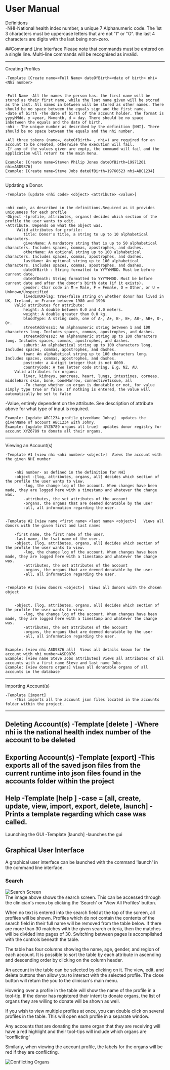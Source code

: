 # User Manual

Definitions 
<br>-NHI-National health index number, a unique 7 Alphanumeric code. The 1st 3 characters must be uppercase letters that are not "I" or "O". the last 4 characters are digits with the last being non-zero.

##Command Line Interface
Please note that commands must be entered on a single line. Multi-line commands will be recognised as invalid.

----------------------------------------------------------------------------------
Creating Profiles


    -Template [Create name=<Full Name> dateOfBirth=<date of birth> nhi=<Nhi number>


    -Full Name -All the names the person has. the first name will be stored as their first name, while the lsat name given will be stored as the last. All names in between will be stored as other names. There should be no space between the equals sign and the first name.
    -date of birth -The date of birth of the account holder. The format is yyyyMMdd. y =year, M=month, d = day. There should be no space inbetween the equals and the date of birth.
    -nhi - The unique number as described by the definition [NHI]. There should be no space between the equals and the nhi number.

    -All three tokens (name=, dateOfBirth= , nhi=) are required for an account to be created, otherwise the execution will fail. 
    -If any of the values given are empty, the command will fail and the application will return to the main menu.

    Example: [Create name=Steven Philip Jones dateOfBirth=19971201 nhi=ASD9876]
    Example: [Create name=Steve Jobs dateOfBirth=19760523 nhi=ABC1234]

---------------------------------------------------------------------------------
Updating a Donor.


    -Template [update <nhi code> <object> <attribute> <value>]


    -nhi code, as described in the definitions.Required as it provides uniqueness for each profile
    -Object -[profile, attributes, organs] decides which section of the profile the user wants to edit.
    -Attribute. Depends on what the object was.
         Valid attributes for profile: 
	        title: Donor's title, a string to up to 10 alphabetical characters.
	        givenName: A mandatory string that is up to 50 alphabetical characters. Includes spaces, commas, apostrophes, and dashes.
	        otherName: An optional string up to 100 alphabetical characters. Includes spaces, commas, apostrophes, and dashes.
 	        lastName: An optional string up to 100 alphabetical characters. Includes spaces, commas, apostrophes, and dashes.
	        dateOfBirth : String formatted to YYYYMMDD. Must be before current date.
	        dateOfDeath: String formatted to YYYYMMDD. Must be before current date and after the donor's birth date (if it exists).
	        gender: Char code in M = Male, F = Female, O = Other, or U = Unknown/Unspecified
	        livedInUKFlag: true/false string on whether donor has lived in UK, Ireland, or France between 1980 and 1996
        Valid attributes for attribute:
	        height: A double between 0.0 and 4.0 meters.
	        weight: A double greater than 0.0 kg.
	        bloodType: A string code, one of A-, A+, B-, B+, AB-, AB+, O-, O+.
            streetAddress1: An alphanumeric string between 1 and 100 characters long. Includes spaces, commas, apostrophes, and dashes.
	        streetAddress2: An alphanumeric string up to 100 characters long. Includes spaces, commas, apostrophes, and dashes.
	        suburb: An alphabetical string up to 100 characters long. Includes spaces, commas, apostrophes, and dashes.
	        town: An alphabetical string up to 100 characters long. Includes spaces, commas, apostrophes, and dashes.
 	        postcode: a 4-digit integer that is not 0000.
	        countryCode: A two letter code string. E.g. NZ, AU.
        Valid attributes for organs: 
            liver, kidneys, pancreas, heart, lungs, intestines, corneas, middleEars skin, bone, boneMarrow, connectiveTissue, all
            -To change whether an organ is donatable or not, for value simply type true or false. If nothing is entered, the value will automatically be set to false
   -Value, entirely dependent on the attribute. See description of attribute above for what type of input is required.

    Example: [update ABC1234 profile givenName Johny]  updates the givenName of account ABC1234 with Johny.
	Example: [update XYZ6789 organs all true]  updates donor registry for account XYZ6789 to donate all their organs.
        
------------------------------------------------------------------------------------
Viewing an Account(s)


    -Template #1 [view nhi <nhi number> <object>]  Views the account with the given NHI number


        -nhi number- as defined in the definition for NHI
        -object -[log, attributes, organs, all] decides which section of the profile the user wants to view.
            -log, the change log of the account. When changes have been made, they are logged here with a timestamp and whatever the change was.
            -attributes, the set attributes of the account
            -organs, the organs that are deemed donatable by the user
            -all, all information regarding the user.  

 
    -Template #2 [view name <first name> <last name> <object>]   Views all donors with the given first and last names

        -first name, the first name of the user.
        -last name, the lsat name of the user.
        -object, [log, attributes, organs, all] decides which section of the profile the user wants to view.
            -log, the change log of the account. When changes have been made, they are logged here with a timestamp and whatever the change was.
            -attributes, the set attributes of the account
            -organs, the organs that are deemed donatable by the user
            -all, all information regarding the user.   

    
    -Template #3 [view donors <object>]  Views all donors with the chosen object


        -object, [log, attributes, organs, all] decides which section of the profile the user wants to view.
            -log, the change log of the account. When changes have been made, they are logged here with a timestamp and whatever the change was.
            -attributes, the set attributes of the account
            -organs, the organs that are deemed donatable by the user
            -all, all information regarding the user. 


    Example: [view nhi ASD9876 all]  Views all details known for the account with nhi number=ASD9876
    Example: [view name Steve Jobs attributes] Views all attributes of all accounts with a first name Steve and last name Jobs
    Example: [view donors organs] Views all donatable organs of all accounts in the database
    
----------------------------------------------------------------------------
Importing Account(s)

    -Template [import]
        -This imports all the account json files located in the accounts folder within the project.
----------------------------------------------------------------------------
Deleting Account(s)
    -Template [delete <nhi>]
        -Where nhi is the national health index number of the account to be deleted
-----------------------------------------------------------------------------
Exporting Account(s)
    -Template [export]
        -This exports all of the saved json files from the current runtime into json files found in the accounts folder within the project
---------------------------------------------------------------------------------
Help
    -Template [help <case>]
        -case = [all, create, update, view, import, export, delete, launch]
        -Prints a template regarding which case was called.
--------------------------------------------------------------------------------
Launching the GUI
    -Template [launch]
        -launches the gui   
## Graphical User Interface
A graphical user interface can be launched with the command 'launch' in the command
line interface.
### Search
![Search Screen](docImages/searchScreen.png)<br>
The image above shows the search screen. This can be accessed through the clinician's
 menu by clicking the 'Search' or 'View All Profiles' button.
 
 When no text is 
 entered into the search field at the top of the screen, all profiles will be 
 shown. Profiles which do not contain the contents of the search field in their 
 full name will be removed from the table below. If there are more than 30 matches 
 with the given search criteria, then the matches will be divided into pages of 30. 
 Switching between pages is accomplished with the controls beneath the table.
 
 The table has four columns showing the name, age, gender, and region of each 
 account. It is possible to sort the table by each attribute in ascending 
 and descending order by clicking on the column header.
 
 An account in the table can be selected by clicking on it. The view, edit, 
 and delete buttons then allow you to interact with the selected profile. The
 close button will return the you to the clinician's main menu.
 
Hovering over a profile in the table will show the name of the profile in a 
tool-tip. If the donor has registered their intent to donate organs, the list
of organs they are willing to donate will be shown as well.

If you wish to view multiple profiles at once, you can double click on several
profiles in the table. This will open each profile in a separate window.

Any accounts that are donating the same organ that they are receiving will have
a red highlight and their tool-tips will include which organs are 'conflicting'

Similarly, when viewing the account profile, the labels for the organs will be
red if they are conflicting.

![Conflicting Organs](docImages/conflictingOrgans.PNG)